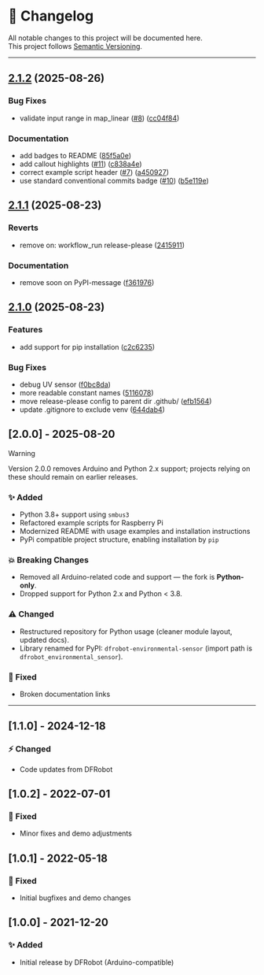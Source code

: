 # 📖 Changelog

All notable changes to this project will be documented here.  
This project follows [Semantic Versioning](https://semver.org/).

---

## [2.1.2](https://github.com/kallegrens/dfrobot-environmental-sensor/compare/v2.1.1...v2.1.2) (2025-08-26)


### Bug Fixes

* validate input range in map_linear ([#8](https://github.com/kallegrens/dfrobot-environmental-sensor/issues/8)) ([cc04f84](https://github.com/kallegrens/dfrobot-environmental-sensor/commit/cc04f84472dcbcb56be0957088b608a2d77e3965))


### Documentation

* add badges to README ([85f5a0e](https://github.com/kallegrens/dfrobot-environmental-sensor/commit/85f5a0e56efeb5d0e05387151b65a696c25a39d3))
* add callout highlights ([#11](https://github.com/kallegrens/dfrobot-environmental-sensor/issues/11)) ([c838a4e](https://github.com/kallegrens/dfrobot-environmental-sensor/commit/c838a4ea774f906341ab1081fb16970f508df5ba))
* correct example script header ([#7](https://github.com/kallegrens/dfrobot-environmental-sensor/issues/7)) ([a450927](https://github.com/kallegrens/dfrobot-environmental-sensor/commit/a450927844e2b721f0748e734562a5994ba97644))
* use standard conventional commits badge ([#10](https://github.com/kallegrens/dfrobot-environmental-sensor/issues/10)) ([b5e119e](https://github.com/kallegrens/dfrobot-environmental-sensor/commit/b5e119ea33cf9d8ff3cfda11a0d4692900c43c2e))

## [2.1.1](https://github.com/kallegrens/dfrobot-environmental-sensor/compare/v2.1.0...v2.1.1) (2025-08-23)


### Reverts

* remove on: workflow_run release-please ([2415911](https://github.com/kallegrens/dfrobot-environmental-sensor/commit/2415911df892b3022ce972afbaef9ce052444a29))


### Documentation

* remove soon on PyPI-message ([f361976](https://github.com/kallegrens/dfrobot-environmental-sensor/commit/f361976def59e5c625a93be773dd9b3030f12e9a))

## [2.1.0](https://github.com/kallegrens/dfrobot-environmental-sensor/compare/v2.0.0...v2.1.0) (2025-08-23)

### Features

* add support for pip installation ([c2c6235](https://github.com/kallegrens/dfrobot-environmental-sensor/commit/c2c623589278f9df28bccebe54bfe61c14969708))

### Bug Fixes

* debug UV sensor ([f0bc8da](https://github.com/kallegrens/dfrobot-environmental-sensor/commit/f0bc8da651f41e2da8976e977b23c3c859e0c98f))
* more readable constant names ([5116078](https://github.com/kallegrens/dfrobot-environmental-sensor/commit/511607828dc470a7a62ff9ca71b17ec54b218e1c))
* move release-please config to parent dir .github/ ([efb1564](https://github.com/kallegrens/dfrobot-environmental-sensor/commit/efb1564d5c56c9e297ee6625bd5f9ae3501afc85))
* update .gitignore to exclude venv ([644dab4](https://github.com/kallegrens/dfrobot-environmental-sensor/commit/644dab4b779ea7ae5440e3c42f84580e17c3c14e))

## [2.0.0] - 2025-08-20

> [!WARNING]
> Version 2.0.0 removes Arduino and Python 2.x support; projects relying on these should remain on earlier releases.

### ✨ Added

* Python 3.8+ support using `smbus3`
* Refactored example scripts for Raspberry Pi
* Modernized README with usage examples and installation instructions
* PyPi compatible project structure, enabling installation by `pip`

### 💥 Breaking Changes

* Removed all Arduino-related code and support — the fork is **Python-only**.
* Dropped support for Python 2.x and Python < 3.8.

### ⚠️ Changed

* Restructured repository for Python usage (cleaner module layout, updated docs).
* Library renamed for PyPI: `dfrobot-environmental-sensor` (import path is `dfrobot_environmental_sensor`).

### 🐛 Fixed

* Broken documentation links

---

## [1.1.0] - 2024-12-18

### ⚡ Changed

* Code updates from DFRobot

## [1.0.2] - 2022-07-01

### 🐛 Fixed

* Minor fixes and demo adjustments

## [1.0.1] - 2022-05-18

### 🐛 Fixed

* Initial bugfixes and demo changes

## [1.0.0] - 2021-12-20

### ✨ Added

* Initial release by DFRobot (Arduino-compatible)
